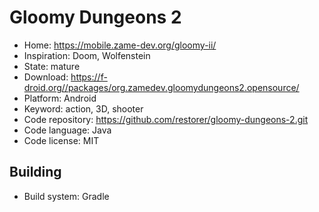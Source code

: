 # Gloomy Dungeons 2

- Home: https://mobile.zame-dev.org/gloomy-ii/
- Inspiration: Doom, Wolfenstein
- State: mature
- Download: https://f-droid.org//packages/org.zamedev.gloomydungeons2.opensource/
- Platform: Android
- Keyword: action, 3D, shooter
- Code repository: https://github.com/restorer/gloomy-dungeons-2.git
- Code language: Java
- Code license: MIT

## Building

- Build system: Gradle
